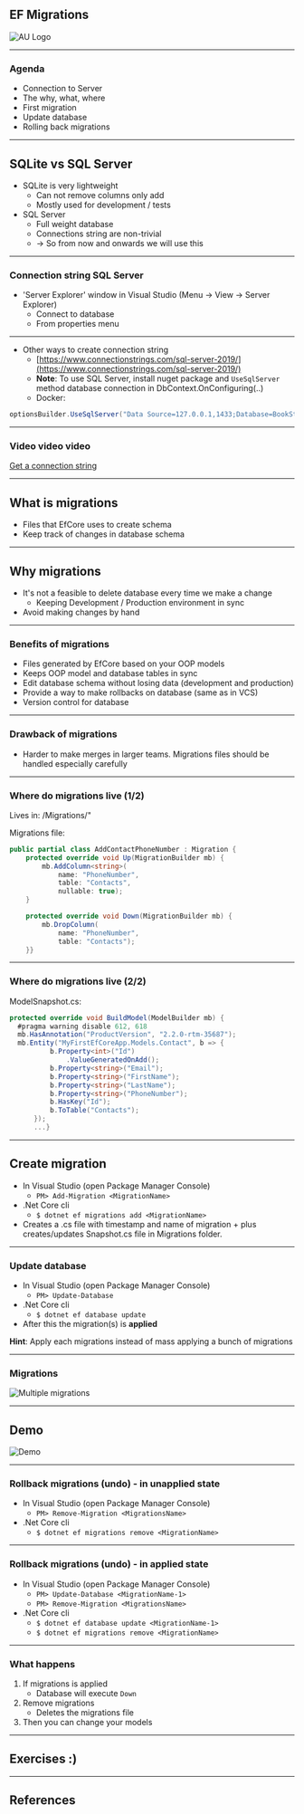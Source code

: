<!-- .slide: data-background="#003d73" -->
## EF Migrations

![AU Logo](./../img/aulogo_uk_var2_white.png "AU Logo") <!-- .element style="width: 200px; position: fixed; bottom: 50px; left: 50px" -->

----

### Agenda

* Connection to Server
* The why, what, where
* First migration
* Update database
* Rolling back migrations

---

## SQLite vs SQL Server

* SQLite is very lightweight 
    * Can not remove columns only add
    * Mostly used for development / tests
* SQL Server
    * Full weight database
    * Connections string are non-trivial
    * -> So from now and onwards we will use this

----

### Connection string SQL Server

* 'Server Explorer' window in Visual Studio (Menu -> View -> Server Explorer)
    * Connect to database
    * From properties menu

----

* Other ways to create connection string
    * [https://www.connectionstrings.com/sql-server-2019/](https://www.connectionstrings.com/sql-server-2019/)
    * **Note**: To use SQL Server, install nuget package and `UseSqlServer` method database connection in DbContext.OnConfiguring(..)
    * Docker:

```csharp
optionsBuilder.UseSqlServer("Data Source=127.0.0.1,1433;Database=BookStore2;User ID=SA;Password=12345678Aa#;");
```

----

### Video video video

[Get a connection string](https://www.youtube.com/watch?v=1U0cP2rvr2g)

---

## What is migrations

* Files that EfCore uses to create schema
* Keep track of changes in database schema

----

## Why migrations

* It's not a feasible to delete database every time we make a change
    * Keeping Development / Production environment in sync
* Avoid making changes by hand

----

### Benefits of migrations

* Files generated by EfCore based on your OOP models
* Keeps OOP model and database tables in sync
* Edit database schema without losing data (development and production)
* Provide a way to make rollbacks on database (same as in VCS)
* Version control for database

----

### Drawback of migrations

* Harder to make merges in larger teams. Migrations files should be handled especially carefully

----

### Where do migrations live (1/2)

Lives in: <project-folder>/Migrations/"

Migrations file: 
```csharp
public partial class AddContactPhoneNumber : Migration {
    protected override void Up(MigrationBuilder mb) {
        mb.AddColumn<string>(
            name: "PhoneNumber",
            table: "Contacts",
            nullable: true);
    }

    protected override void Down(MigrationBuilder mb) {
        mb.DropColumn(
            name: "PhoneNumber",
            table: "Contacts");
    }}
```

----

### Where do migrations live (2/2)

<ContextClassName>ModelSnapshot.cs:

```csharp
protected override void BuildModel(ModelBuilder mb) {
  #pragma warning disable 612, 618
  mb.HasAnnotation("ProductVersion", "2.2.0-rtm-35687");
  mb.Entity("MyFirstEfCoreApp.Models.Contact", b => {
          b.Property<int>("Id")
              .ValueGeneratedOnAdd();
          b.Property<string>("Email");
          b.Property<string>("FirstName");
          b.Property<string>("LastName");
          b.Property<string>("PhoneNumber");
          b.HasKey("Id");
          b.ToTable("Contacts");
      });
      ...}
```

---

## Create migration

* In Visual Studio (open Package Manager Console)
    * `PM> Add-Migration <MigrationName>`
* .Net Core cli
    * `$ dotnet ef migrations add <MigrationName>`
* Creates a .cs file with timestamp and name of migration + plus creates/updates Snapshot.cs file in Migrations folder.

----

### Update database

* In Visual Studio (open Package Manager Console)
    * `PM> Update-Database`
* .Net Core cli
    * `$ dotnet ef database update`
* After this the migration(s) is **applied**

**Hint**: Apply each migrations instead of mass applying a bunch of migrations  

----

### Migrations

![Multiple migrations](./img/multiple-migrations.png)

---

## Demo

![Demo](./img/demo.jpeg "Demo time")

---

### Rollback migrations (undo) - in unapplied state

* In Visual Studio (open Package Manager Console)
    * `PM> Remove-Migration <MigrationsName>`
* .Net Core cli
    * `$ dotnet ef migrations remove <MigrationName>`

----

### Rollback migrations (undo) - in applied state

* In Visual Studio (open Package Manager Console)
    * `PM> Update-Database <MigrationName-1>`
    * `PM> Remove-Migration <MigrationsName>`
* .Net Core cli
    * `$ dotnet ef database update <MigrationName-1>`
    * `$ dotnet ef migrations remove <MigrationName>`

----

### What happens

1. If migrations is applied
    * Database will execute `Down`
2. Remove migrations
    * Deletes the migrations file
3. Then you can change your models  

---

## Exercises :)

<!-- .slide: data-background="./img/make-homework-fun.jpg" -->

----

## References